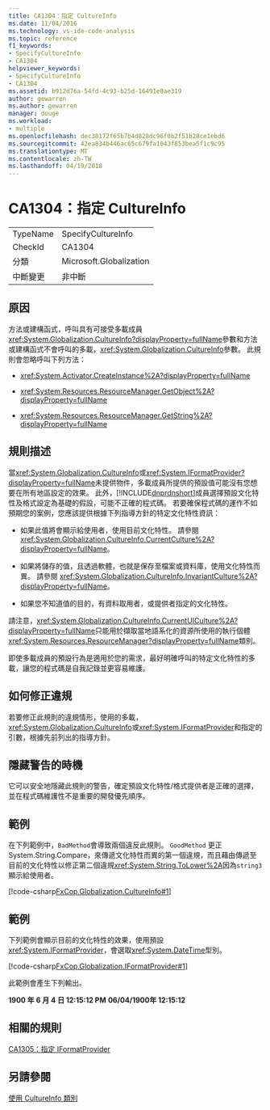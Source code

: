 ```yaml
---
title: CA1304：指定 CultureInfo
ms.date: 11/04/2016
ms.technology: vs-ide-code-analysis
ms.topic: reference
f1_keywords:
- SpecifyCultureInfo
- CA1304
helpviewer_keywords:
- SpecifyCultureInfo
- CA1304
ms.assetid: b912d76a-54fd-4c93-b25d-16491e0ae319
author: gewarren
ms.author: gewarren
manager: douge
ms.workload:
- multiple
ms.openlocfilehash: dec38172f65b7b4d828dc96f0b2f51b28ce1ebd6
ms.sourcegitcommit: 42ea834b446ac65c679fa1043f853bea5f1c9c95
ms.translationtype: MT
ms.contentlocale: zh-TW
ms.lasthandoff: 04/19/2018
---
```

# <a name="ca1304-specify-cultureinfo"></a>CA1304：指定 CultureInfo
|||
|-|-|
|TypeName|SpecifyCultureInfo|
|CheckId|CA1304|
|分類|Microsoft.Globalization|
|中斷變更|非中斷|

## <a name="cause"></a>原因
 方法或建構函式，呼叫具有可接受多載成員<xref:System.Globalization.CultureInfo?displayProperty=fullName>參數和方法或建構函式不會呼叫的多載，<xref:System.Globalization.CultureInfo>參數。 此規則會忽略呼叫下列方法：

-   <xref:System.Activator.CreateInstance%2A?displayProperty=fullName>

-   <xref:System.Resources.ResourceManager.GetObject%2A?displayProperty=fullName>

-   <xref:System.Resources.ResourceManager.GetString%2A?displayProperty=fullName>

## <a name="rule-description"></a>規則描述
 當<xref:System.Globalization.CultureInfo>或<xref:System.IFormatProvider?displayProperty=fullName>未提供物件，多載成員所提供的預設值可能沒有您想要在所有地區設定的效果。 此外，[!INCLUDE[dnprdnshort](../code-quality/includes/dnprdnshort_md.md)]成員選擇預設文化特性及格式設定為基礎的假設，可能不正確的程式碼。 若要確保程式碼的運作不如預期您的案例，您應該提供根據下列指導方針的特定文化特性資訊：

-   如果此值將會顯示給使用者，使用目前文化特性。 請參閱 <xref:System.Globalization.CultureInfo.CurrentCulture%2A?displayProperty=fullName>。

-   如果將儲存的值，且透過軟體，也就是保存至檔案或資料庫，使用文化特性而異。 請參閱 <xref:System.Globalization.CultureInfo.InvariantCulture%2A?displayProperty=fullName>。

-   如果您不知道值的目的，有資料取用者，或提供者指定的文化特性。

 請注意，<xref:System.Globalization.CultureInfo.CurrentUICulture%2A?displayProperty=fullName>只能用於擷取當地語系化的資源所使用的執行個體<xref:System.Resources.ResourceManager?displayProperty=fullName>類別。

 即使多載成員的預設行為是適用於您的需求，最好明確呼叫的特定文化特性的多載，讓您的程式碼是自我記錄並更容易維護。

## <a name="how-to-fix-violations"></a>如何修正違規
 若要修正此規則的違規情形，使用的多載，<xref:System.Globalization.CultureInfo>或<xref:System.IFormatProvider>和指定的引數，根據先前列出的指導方針。

## <a name="when-to-suppress-warnings"></a>隱藏警告的時機
 它可以安全地隱藏此規則的警告，確定預設文化特性/格式提供者是正確的選擇，並在程式碼維護性不是重要的開發優先順序。

## <a name="example"></a>範例
 在下列範例中，`BadMethod`會導致兩個違反此規則。 `GoodMethod` 更正 System.String.Compare，來傳遞文化特性而異的第一個違規，而且藉由傳遞至目前的文化特性以修正第二個違規<xref:System.String.ToLower%2A>因為`string3`顯示給使用者。

 [!code-csharp[FxCop.Globalization.CultureInfo#1](../code-quality/codesnippet/CSharp/ca1304-specify-cultureinfo_1.cs)]

## <a name="example"></a>範例
 下列範例會顯示目前的文化特性的效果，使用預設<xref:System.IFormatProvider>，會選取<xref:System.DateTime>型別。

 [!code-csharp[FxCop.Globalization.IFormatProvider#1](../code-quality/codesnippet/CSharp/ca1304-specify-cultureinfo_2.cs)]

 此範例會產生下列輸出。

 **1900 年 6 月 4 日 12:15:12 PM**
**06/04/1900年 12:15:12**
## <a name="related-rules"></a>相關的規則
 [CA1305：指定 IFormatProvider](../code-quality/ca1305-specify-iformatprovider.md)

## <a name="see-also"></a>另請參閱
[使用 CultureInfo 類別](/dotnet/standard/globalization-localization/globalization#Cultures)